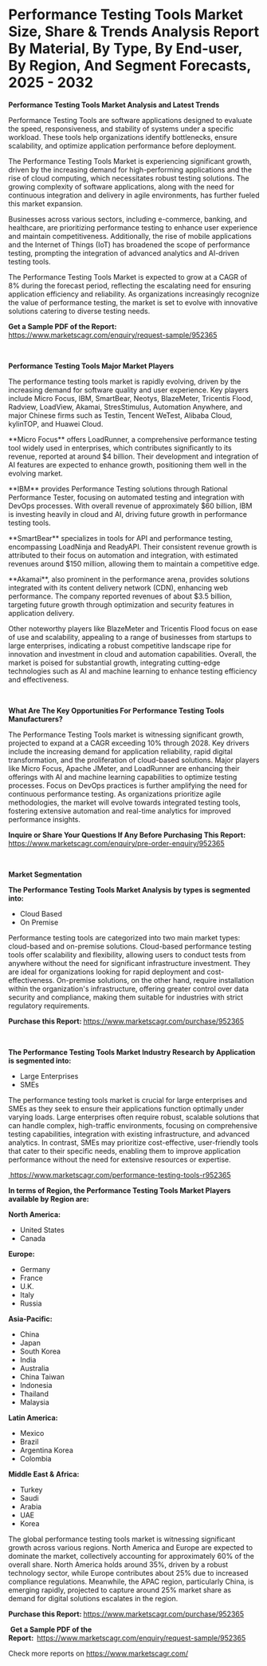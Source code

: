 <p><h1>Performance Testing Tools Market Size, Share & Trends Analysis Report By Material, By Type, By End-user, By Region, And Segment Forecasts, 2025 - 2032</h1></p><p><strong>Performance Testing Tools Market Analysis and Latest Trends</strong></p>
<p><p>Performance Testing Tools are software applications designed to evaluate the speed, responsiveness, and stability of systems under a specific workload. These tools help organizations identify bottlenecks, ensure scalability, and optimize application performance before deployment. </p><p>The Performance Testing Tools Market is experiencing significant growth, driven by the increasing demand for high-performing applications and the rise of cloud computing, which necessitates robust testing solutions. The growing complexity of software applications, along with the need for continuous integration and delivery in agile environments, has further fueled this market expansion. </p><p>Businesses across various sectors, including e-commerce, banking, and healthcare, are prioritizing performance testing to enhance user experience and maintain competitiveness. Additionally, the rise of mobile applications and the Internet of Things (IoT) has broadened the scope of performance testing, prompting the integration of advanced analytics and AI-driven testing tools. </p><p>The Performance Testing Tools Market is expected to grow at a CAGR of 8% during the forecast period, reflecting the escalating need for ensuring application efficiency and reliability. As organizations increasingly recognize the value of performance testing, the market is set to evolve with innovative solutions catering to diverse testing needs.</p></p>
<p><strong>Get a Sample PDF of the Report:&nbsp;</strong> <a href="https://www.marketscagr.com/enquiry/request-sample/952365?utm_campaign=3201&utm_medium=2&utm_source=Github&utm_content=ia&utm_term=07032025&utm_id=performance-testing-tools">https://www.marketscagr.com/enquiry/request-sample/952365</a></p>
<p>&nbsp;</p>
<p><strong>Performance Testing Tools Major Market Players</strong></p>
<p><p>The performance testing tools market is rapidly evolving, driven by the increasing demand for software quality and user experience. Key players include Micro Focus, IBM, SmartBear, Neotys, BlazeMeter, Tricentis Flood, Radview, LoadView, Akamai, StresStimulus, Automation Anywhere, and major Chinese firms such as Testin, Tencent WeTest, Alibaba Cloud, kylinTOP, and Huawei Cloud.</p><p>**Micro Focus** offers LoadRunner, a comprehensive performance testing tool widely used in enterprises, which contributes significantly to its revenue, reported at around $4 billion. Their development and integration of AI features are expected to enhance growth, positioning them well in the evolving market.</p><p>**IBM** provides Performance Testing solutions through Rational Performance Tester, focusing on automated testing and integration with DevOps processes. With overall revenue of approximately $60 billion, IBM is investing heavily in cloud and AI, driving future growth in performance testing tools.</p><p>**SmartBear** specializes in tools for API and performance testing, encompassing LoadNinja and ReadyAPI. Their consistent revenue growth is attributed to their focus on automation and integration, with estimated revenues around $150 million, allowing them to maintain a competitive edge.</p><p>**Akamai**, also prominent in the performance arena, provides solutions integrated with its content delivery network (CDN), enhancing web performance. The company reported revenues of about $3.5 billion, targeting future growth through optimization and security features in application delivery.</p><p>Other noteworthy players like BlazeMeter and Tricentis Flood focus on ease of use and scalability, appealing to a range of businesses from startups to large enterprises, indicating a robust competitive landscape ripe for innovation and investment in cloud and automation capabilities. Overall, the market is poised for substantial growth, integrating cutting-edge technologies such as AI and machine learning to enhance testing efficiency and effectiveness.</p></p>
<p>&nbsp;</p>
<p><strong>What Are The Key Opportunities For Performance Testing Tools Manufacturers?</strong></p>
<p><p>The Performance Testing Tools market is witnessing significant growth, projected to expand at a CAGR exceeding 10% through 2028. Key drivers include the increasing demand for application reliability, rapid digital transformation, and the proliferation of cloud-based solutions. Major players like Micro Focus, Apache JMeter, and LoadRunner are enhancing their offerings with AI and machine learning capabilities to optimize testing processes. Focus on DevOps practices is further amplifying the need for continuous performance testing. As organizations prioritize agile methodologies, the market will evolve towards integrated testing tools, fostering extensive automation and real-time analytics for improved performance insights.</p></p>
<p><strong>Inquire or Share Your Questions If Any Before Purchasing This Report:</strong> <a href="https://www.marketscagr.com/enquiry/pre-order-enquiry/952365?utm_campaign=3201&utm_medium=2&utm_source=Github&utm_content=ia&utm_term=07032025&utm_id=performance-testing-tools">https://www.marketscagr.com/enquiry/pre-order-enquiry/952365</a></p>
<p>&nbsp;</p>
<p><strong>Market Segmentation</strong></p>
<p><strong>The Performance Testing Tools Market Analysis by types is segmented into:</strong></p>
<p><ul><li>Cloud Based</li><li>On Premise</li></ul></p>
<p><p>Performance testing tools are categorized into two main market types: cloud-based and on-premise solutions. Cloud-based performance testing tools offer scalability and flexibility, allowing users to conduct tests from anywhere without the need for significant infrastructure investment. They are ideal for organizations looking for rapid deployment and cost-effectiveness. On-premise solutions, on the other hand, require installation within the organization's infrastructure, offering greater control over data security and compliance, making them suitable for industries with strict regulatory requirements.</p></p>
<p><strong>Purchase this Report:&nbsp;</strong><a href="https://www.marketscagr.com/purchase/952365?utm_campaign=3201&utm_medium=2&utm_source=Github&utm_content=ia&utm_term=07032025&utm_id=performance-testing-tools">https://www.marketscagr.com/purchase/952365</a></p>
<p>&nbsp;</p>
<p><strong>The Performance Testing Tools Market Industry Research by Application is segmented into:</strong></p>
<p><ul><li>Large Enterprises</li><li>SMEs</li></ul></p>
<p><p>The performance testing tools market is crucial for large enterprises and SMEs as they seek to ensure their applications function optimally under varying loads. Large enterprises often require robust, scalable solutions that can handle complex, high-traffic environments, focusing on comprehensive testing capabilities, integration with existing infrastructure, and advanced analytics. In contrast, SMEs may prioritize cost-effective, user-friendly tools that cater to their specific needs, enabling them to improve application performance without the need for extensive resources or expertise.</p></p>
<p><a href="https://www.marketscagr.com/performance-testing-tools-r952365?utm_campaign=3201&utm_medium=2&utm_source=Github&utm_content=ia&utm_term=07032025&utm_id=performance-testing-tools">&nbsp;https://www.marketscagr.com/performance-testing-tools-r952365</a></p>
<p><strong>In terms of Region, the Performance Testing Tools Market Players available by Region are:</strong></p>
<p>
    <p> <strong> North America: </strong>
        <ul>
            <li>United States</li>
            <li>Canada</li>
        </ul>
        </p> 
    <p> <strong> Europe: </strong>
        <ul>
            <li>Germany</li>
            <li>France</li>
            <li>U.K.</li>
            <li>Italy</li>
            <li>Russia</li>
        </ul>
        </p> 
    <p> <strong> Asia-Pacific: </strong>
        <ul>
            <li>China</li>
            <li>Japan</li>
            <li>South Korea</li>
            <li>India</li>
            <li>Australia</li>
            <li>China Taiwan</li>
            <li>Indonesia</li>
            <li>Thailand</li>
            <li>Malaysia</li>
        </ul>
        </p> 
    <p> <strong> Latin America: </strong>
        <ul>
            <li>Mexico</li>
            <li>Brazil</li>
            <li>Argentina Korea</li>
            <li>Colombia</li>
        </ul>
        </p> 
    <p> <strong> Middle East & Africa: </strong>
        <ul>
            <li>Turkey</li>
            <li>Saudi</li>
            <li>Arabia</li>
            <li>UAE</li>
            <li>Korea</li>
        </ul>
    </p>
    </p>
<p><p>The global performance testing tools market is witnessing significant growth across various regions. North America and Europe are expected to dominate the market, collectively accounting for approximately 60% of the overall share. North America holds around 35%, driven by a robust technology sector, while Europe contributes about 25% due to increased compliance regulations. Meanwhile, the APAC region, particularly China, is emerging rapidly, projected to capture around 25% market share as demand for digital solutions escalates in the region.</p></p>
<p><strong>Purchase this Report: </strong><a href="https://www.marketscagr.com/purchase/952365?utm_campaign=3201&utm_medium=2&utm_source=Github&utm_content=ia&utm_term=07032025&utm_id=performance-testing-tools">https://www.marketscagr.com/purchase/952365</a></p>
<p>&nbsp;<strong>Get a Sample PDF of the Report:&nbsp;&nbsp;</strong><a href="https://www.marketscagr.com/enquiry/request-sample/952365?utm_campaign=3201&utm_medium=2&utm_source=Github&utm_content=ia&utm_term=07032025&utm_id=performance-testing-tools">https://www.marketscagr.com/enquiry/request-sample/952365</a></p>
<p><strong></strong></p>
<p>Check more reports on <a href="https://www.marketscagr.com/?utm_campaign=3201&utm_medium=2&utm_source=Github&utm_content=ia&utm_term=07032025&utm_id=performance-testing-tools">https://www.marketscagr.com/</a></p>